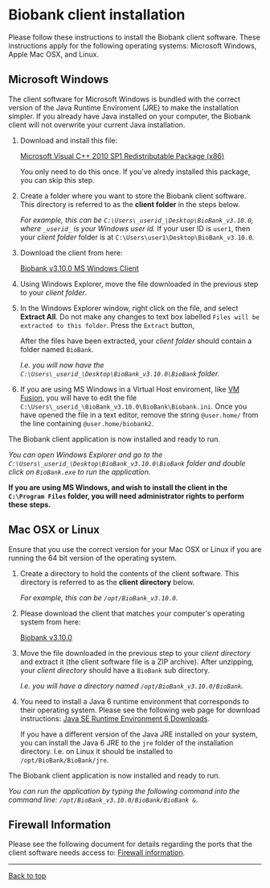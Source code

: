 # Biobank client installation

Please follow these instructions to install the Biobank client
software. These instructions apply for the following operating
systems: Microsoft Windows, Apple Mac OSX, and Linux.

## Microsoft Windows

The client software for Microsoft Windows is bundled with the correct
version of the Java Runtime Enviroment (JRE) to make the installation
simpler. If you already have Java installed on your computer, the
Biobank client will not overwrite your current Java installation.

1.  Download and install this file:

    [Microsoft Visual C++ 2010 SP1 Redistributable Package (x86)](http://www.microsoft.com/en-us/download/details.aspx?id=8328)

    You only need to do this once. If you've alredy installed this
    package, you can skip this step.

1.  Create a folder where you want to store the Biobank client
    software. This directory is referred to as the **client folder**
    in the steps below.

    *For example, this can be
    `C:\Users\_userid_\Desktop\BioBank_v3.10.0`, where `_userid_` is
    your Windows user id.* If your user ID is `user1`, then your
    *client folder* folder is at
    `C:\Users\user1\Desktop\BioBank_v3.10.0`.

1.  Download the client from here:

    [Biobank v3.10.0 MS Windows Client](http://aicml-med.cs.ualberta.ca/CBSR/Biobank_v3.10.0/BioBank-3.10.0-win32.win32.x86.zip)

1.  Using Windows Explorer, move the file downloaded in the previous
    step to your *client folder*.

1.  In the Windows Explorer window, right click on the file, and
    select **Extract All**. Do not make any changes to text box
    labelled `Files will be extracted to this folder`. Press the
    `Extract` button,

    After the files have been extracted, your *client folder*
    should contain a folder named `BioBank`.

    *I.e. you will now have the
    `C:\Users\_userid_\Desktop\BioBank_v3.10.0\BioBank` folder.*

1.  If you are using MS Windows in a Virtual Host enviroment, like
    [VM Fusion](http://www.vmware.com/ca/en/products/fusion), you will
    have to edit the file
    `C:\Users\_userid_\BioBank_v3.10.0\BioBank\Biobank.ini`. Once you
    have opened the file in a text editor, remove the string
    `@user.home/` from the line containing `@user.home/biobank2`.

The Biobank client application is now installed and ready to run.

*You can open Windows Explorer and go to the
`C:\Users\_userid_\Desktop\BioBank_v3.10.0\BioBank` folder and
double click on `BioBank.exe` to run the application.*

**If you are using MS Windows, and wish to install the client in the
`C:\Program Files` folder, you will need administrator rights to
perform these steps.**

## Mac OSX or Linux

Ensure that you use the correct version for your Mac OSX or Linux if
you are running the 64 bit version of the operating system.

1.  Create a directory to hold the contents of the client software.
    This directory is referred to as the **client directory** below.

    *For example, this can be `/opt/BioBank_v3.10.0`.*

1.  Please download the client that matches your computer's operating
    system from here:

    [Biobank v3.10.0](http://aicml-med.cs.ualberta.ca/CBSR/Biobank_v3.10.0/)

1.  Move the file downloaded in the previous step to your *client
    directory* and extract it (the client software file is a ZIP
    archive). After unzipping, your *client directory* should have a
    `BioBank` sub directory.

    *I.e. you will have a directory named `/opt/BioBank_v3.10.0/BioBank`.*

1.  You need to install a Java 6 runtime environment that corresponds
    to their operating system. Please see the following web page for
    download instructions:
    [Java SE Runtime Environment 6 Downloads](http://www.oracle.com/technetwork/java/javase/downloads/java-archive-downloads-javase6-419409.html#jdk-6u45-oth-JPR).

    If you have a different version of the Java JRE installed on your system, you can install the
    Java 6 JRE to the `jre` folder of the installation directory. I.e. on Linux it should be
    installed to `/opt/BioBank/BioBank/jre`.

The Biobank client application is now installed and ready to run.

*You can run the application by typing the following command into the
command line: `/opt/BioBank_v3.10.0/BioBank/BioBank &`.*


## Firewall Information

Please see the following document for details regarding the ports that the client software needs
access to: [Firewall information](firewall_information.md).

****

[Back to top](../README.md)
